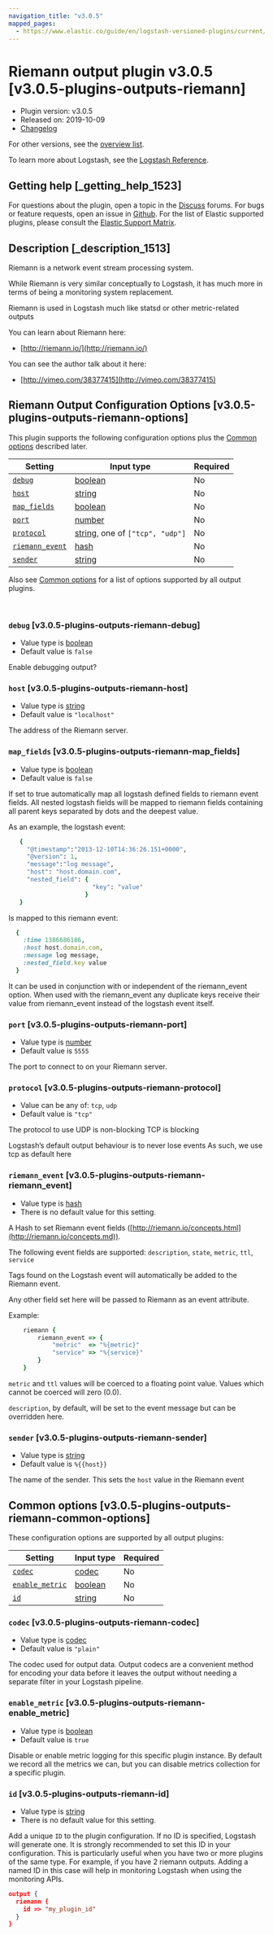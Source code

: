 ```yaml
---
navigation_title: "v3.0.5"
mapped_pages:
  - https://www.elastic.co/guide/en/logstash-versioned-plugins/current/v3.0.5-plugins-outputs-riemann.html
---
```


# Riemann output plugin v3.0.5 [v3.0.5-plugins-outputs-riemann]


* Plugin version: v3.0.5
* Released on: 2019-10-09
* [Changelog](https://github.com/logstash-plugins/logstash-output-riemann/blob/v3.0.5/CHANGELOG.md)

For other versions, see the [overview list](output-riemann-index.md).

To learn more about Logstash, see the [Logstash Reference](logstash://reference/index.md).

## Getting help [_getting_help_1523]

For questions about the plugin, open a topic in the [Discuss](http://discuss.elastic.co) forums. For bugs or feature requests, open an issue in [Github](https://github.com/logstash-plugins/logstash-output-riemann). For the list of Elastic supported plugins, please consult the [Elastic Support Matrix](https://www.elastic.co/support/matrix#matrix_logstash_plugins).


## Description [_description_1513]

Riemann is a network event stream processing system.

While Riemann is very similar conceptually to Logstash, it has much more in terms of being a monitoring system replacement.

Riemann is used in Logstash much like statsd or other metric-related outputs

You can learn about Riemann here:

* [http://riemann.io/](http://riemann.io/)

You can see the author talk about it here:

* [http://vimeo.com/38377415](http://vimeo.com/38377415)


## Riemann Output Configuration Options [v3.0.5-plugins-outputs-riemann-options]

This plugin supports the following configuration options plus the [Common options](v3-0-5-plugins-outputs-riemann.md#v3.0.5-plugins-outputs-riemann-common-options) described later.

| Setting | Input type | Required |
| --- | --- | --- |
| [`debug`](v3-0-5-plugins-outputs-riemann.md#v3.0.5-plugins-outputs-riemann-debug) | [boolean](logstash://reference/configuration-file-structure.md#boolean) | No |
| [`host`](v3-0-5-plugins-outputs-riemann.md#v3.0.5-plugins-outputs-riemann-host) | [string](logstash://reference/configuration-file-structure.md#string) | No |
| [`map_fields`](v3-0-5-plugins-outputs-riemann.md#v3.0.5-plugins-outputs-riemann-map_fields) | [boolean](logstash://reference/configuration-file-structure.md#boolean) | No |
| [`port`](v3-0-5-plugins-outputs-riemann.md#v3.0.5-plugins-outputs-riemann-port) | [number](logstash://reference/configuration-file-structure.md#number) | No |
| [`protocol`](v3-0-5-plugins-outputs-riemann.md#v3.0.5-plugins-outputs-riemann-protocol) | [string](logstash://reference/configuration-file-structure.md#string), one of `["tcp", "udp"]` | No |
| [`riemann_event`](v3-0-5-plugins-outputs-riemann.md#v3.0.5-plugins-outputs-riemann-riemann_event) | [hash](logstash://reference/configuration-file-structure.md#hash) | No |
| [`sender`](v3-0-5-plugins-outputs-riemann.md#v3.0.5-plugins-outputs-riemann-sender) | [string](logstash://reference/configuration-file-structure.md#string) | No |

Also see [Common options](v3-0-5-plugins-outputs-riemann.md#v3.0.5-plugins-outputs-riemann-common-options) for a list of options supported by all output plugins.

 

### `debug` [v3.0.5-plugins-outputs-riemann-debug]

* Value type is [boolean](logstash://reference/configuration-file-structure.md#boolean)
* Default value is `false`

Enable debugging output?


### `host` [v3.0.5-plugins-outputs-riemann-host]

* Value type is [string](logstash://reference/configuration-file-structure.md#string)
* Default value is `"localhost"`

The address of the Riemann server.


### `map_fields` [v3.0.5-plugins-outputs-riemann-map_fields]

* Value type is [boolean](logstash://reference/configuration-file-structure.md#boolean)
* Default value is `false`

If set to true automatically map all logstash defined fields to riemann event fields. All nested logstash fields will be mapped to riemann fields containing all parent keys separated by dots and the deepest value.

As an example, the logstash event:

```ruby
   {
     "@timestamp":"2013-12-10T14:36:26.151+0000",
     "@version": 1,
     "message":"log message",
     "host": "host.domain.com",
     "nested_field": {
                       "key": "value"
                     }
   }
```

Is mapped to this riemann event:

```ruby
  {
    :time 1386686186,
    :host host.domain.com,
    :message log message,
    :nested_field.key value
  }
```

It can be used in conjunction with or independent of the riemann_event option. When used with the riemann_event any duplicate keys receive their value from riemann_event instead of the logstash event itself.


### `port` [v3.0.5-plugins-outputs-riemann-port]

* Value type is [number](logstash://reference/configuration-file-structure.md#number)
* Default value is `5555`

The port to connect to on your Riemann server.


### `protocol` [v3.0.5-plugins-outputs-riemann-protocol]

* Value can be any of: `tcp`, `udp`
* Default value is `"tcp"`

The protocol to use UDP is non-blocking TCP is blocking

Logstash’s default output behaviour is to never lose events As such, we use tcp as default here


### `riemann_event` [v3.0.5-plugins-outputs-riemann-riemann_event]

* Value type is [hash](logstash://reference/configuration-file-structure.md#hash)
* There is no default value for this setting.

A Hash to set Riemann event fields ([http://riemann.io/concepts.html](http://riemann.io/concepts.md)).

The following event fields are supported: `description`, `state`, `metric`, `ttl`, `service`

Tags found on the Logstash event will automatically be added to the Riemann event.

Any other field set here will be passed to Riemann as an event attribute.

Example:

```ruby
    riemann {
        riemann_event => {
            "metric"  => "%{metric}"
            "service" => "%{service}"
        }
    }
```

`metric` and `ttl` values will be coerced to a floating point value. Values which cannot be coerced will zero (0.0).

`description`, by default, will be set to the event message but can be overridden here.


### `sender` [v3.0.5-plugins-outputs-riemann-sender]

* Value type is [string](logstash://reference/configuration-file-structure.md#string)
* Default value is `%{{host}}`

The name of the sender. This sets the `host` value in the Riemann event



## Common options [v3.0.5-plugins-outputs-riemann-common-options]

These configuration options are supported by all output plugins:

| Setting | Input type | Required |
| --- | --- | --- |
| [`codec`](v3-0-5-plugins-outputs-riemann.md#v3.0.5-plugins-outputs-riemann-codec) | [codec](logstash://reference/configuration-file-structure.md#codec) | No |
| [`enable_metric`](v3-0-5-plugins-outputs-riemann.md#v3.0.5-plugins-outputs-riemann-enable_metric) | [boolean](logstash://reference/configuration-file-structure.md#boolean) | No |
| [`id`](v3-0-5-plugins-outputs-riemann.md#v3.0.5-plugins-outputs-riemann-id) | [string](logstash://reference/configuration-file-structure.md#string) | No |

### `codec` [v3.0.5-plugins-outputs-riemann-codec]

* Value type is [codec](logstash://reference/configuration-file-structure.md#codec)
* Default value is `"plain"`

The codec used for output data. Output codecs are a convenient method for encoding your data before it leaves the output without needing a separate filter in your Logstash pipeline.


### `enable_metric` [v3.0.5-plugins-outputs-riemann-enable_metric]

* Value type is [boolean](logstash://reference/configuration-file-structure.md#boolean)
* Default value is `true`

Disable or enable metric logging for this specific plugin instance. By default we record all the metrics we can, but you can disable metrics collection for a specific plugin.


### `id` [v3.0.5-plugins-outputs-riemann-id]

* Value type is [string](logstash://reference/configuration-file-structure.md#string)
* There is no default value for this setting.

Add a unique `ID` to the plugin configuration. If no ID is specified, Logstash will generate one. It is strongly recommended to set this ID in your configuration. This is particularly useful when you have two or more plugins of the same type. For example, if you have 2 riemann outputs. Adding a named ID in this case will help in monitoring Logstash when using the monitoring APIs.

```json
output {
  riemann {
    id => "my_plugin_id"
  }
}
```



